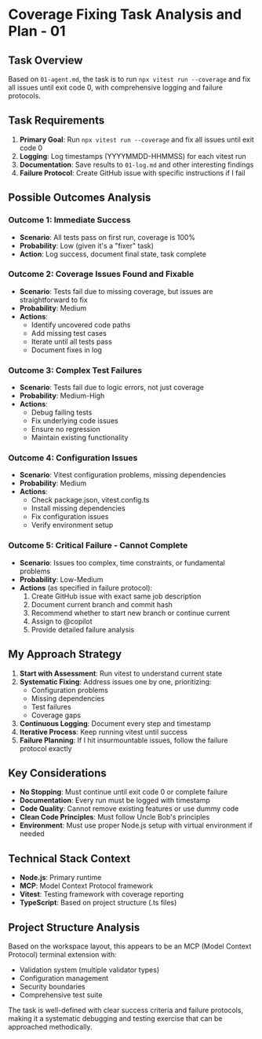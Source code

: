 # Coverage Fixing Task Analysis and Plan - 01

## Task Overview
Based on `01-agent.md`, the task is to run `npx vitest run --coverage` and fix all issues until exit code 0, with comprehensive logging and failure protocols.

## Task Requirements

1. **Primary Goal**: Run `npx vitest run --coverage` and fix all issues until exit code 0
2. **Logging**: Log timestamps (YYYYMMDD-HHMMSS) for each vitest run
3. **Documentation**: Save results to `01-log.md` and other interesting findings
4. **Failure Protocol**: Create GitHub issue with specific instructions if I fail

## Possible Outcomes Analysis

### Outcome 1: Immediate Success
- **Scenario**: All tests pass on first run, coverage is 100%
- **Probability**: Low (given it's a "fixer" task)
- **Action**: Log success, document final state, task complete

### Outcome 2: Coverage Issues Found and Fixable
- **Scenario**: Tests fail due to missing coverage, but issues are straightforward to fix
- **Probability**: Medium
- **Actions**:
  - Identify uncovered code paths
  - Add missing test cases
  - Iterate until all tests pass
  - Document fixes in log

### Outcome 3: Complex Test Failures
- **Scenario**: Tests fail due to logic errors, not just coverage
- **Probability**: Medium-High
- **Actions**:
  - Debug failing tests
  - Fix underlying code issues
  - Ensure no regression
  - Maintain existing functionality

### Outcome 4: Configuration Issues
- **Scenario**: Vitest configuration problems, missing dependencies
- **Probability**: Medium
- **Actions**:
  - Check package.json, vitest.config.ts
  - Install missing dependencies
  - Fix configuration issues
  - Verify environment setup

### Outcome 5: Critical Failure - Cannot Complete
- **Scenario**: Issues too complex, time constraints, or fundamental problems
- **Probability**: Low-Medium
- **Actions** (as specified in failure protocol):
  1. Create GitHub issue with exact same job description
  2. Document current branch and commit hash
  3. Recommend whether to start new branch or continue current
  4. Assign to @copilot
  5. Provide detailed failure analysis

## My Approach Strategy

1. **Start with Assessment**: Run vitest to understand current state
2. **Systematic Fixing**: Address issues one by one, prioritizing:
   - Configuration problems
   - Missing dependencies
   - Test failures
   - Coverage gaps
3. **Continuous Logging**: Document every step and timestamp
4. **Iterative Process**: Keep running vitest until success
5. **Failure Planning**: If I hit insurmountable issues, follow the failure protocol exactly

## Key Considerations

- **No Stopping**: Must continue until exit code 0 or complete failure
- **Documentation**: Every run must be logged with timestamp
- **Code Quality**: Cannot remove existing features or use dummy code
- **Clean Code Principles**: Must follow Uncle Bob's principles
- **Environment**: Must use proper Node.js setup with virtual environment if needed

## Technical Stack Context
- **Node.js**: Primary runtime
- **MCP**: Model Context Protocol framework
- **Vitest**: Testing framework with coverage reporting
- **TypeScript**: Based on project structure (.ts files)

## Project Structure Analysis
Based on the workspace layout, this appears to be an MCP (Model Context Protocol) terminal extension with:
- Validation system (multiple validator types)
- Configuration management
- Security boundaries
- Comprehensive test suite

The task is well-defined with clear success criteria and failure protocols, making it a systematic debugging and testing exercise that can be approached methodically. 
